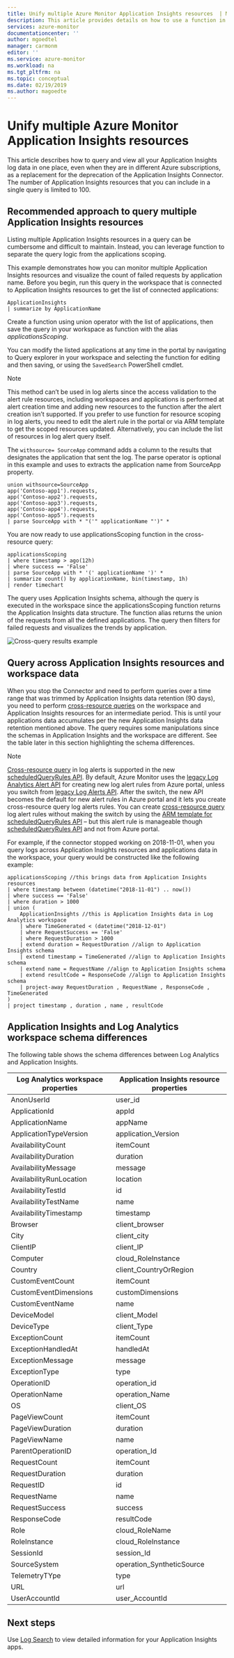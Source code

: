 ```yaml
---
title: Unify multiple Azure Monitor Application Insights resources  | Microsoft Docs
description: This article provides details on how to use a function in Azure Monitor Logs to query multiple Application Insights resources and visualize that data. 
services: azure-monitor
documentationcenter: ''
author: mgoedtel
manager: carmonm
editor: ''
ms.service: azure-monitor
ms.workload: na
ms.tgt_pltfrm: na
ms.topic: conceptual
ms.date: 02/19/2019
ms.author: magoedte
---
```


# Unify multiple Azure Monitor Application Insights resources 
This article describes how to query and view all your Application Insights log data in one place, even when they are in different Azure subscriptions, as a replacement for the deprecation of the Application Insights Connector. The number of Application Insights resources that you can include in a single query is limited to 100.

## Recommended approach to query multiple Application Insights resources 
Listing multiple Application Insights resources in a query can be cumbersome and difficult to maintain. Instead, you can leverage function to separate the query logic from the applications scoping.  

This example demonstrates how you can monitor multiple Application Insights resources and visualize the count of failed requests by application name. Before you begin, run this query in the workspace that is connected to Application Insights resources to get the list of connected applications: 

```
ApplicationInsights
| summarize by ApplicationName
```

Create a function using union operator with the list of applications, then save the query in your workspace as function with the alias *applicationsScoping*. 

You can modify the listed applications at any time in the portal by navigating to Query explorer in your workspace and selecting the function for editing and then saving, or using the `SavedSearch` PowerShell cmdlet. 

>[!NOTE]
>This method can’t be used in log alerts since the access validation to the alert rule resources, including workspaces and applications is performed at alert creation time and adding new resources to the function after the alert creation isn’t supported. If you prefer to use function for resource scoping in log alerts, you need to edit the alert rule in the portal or via ARM template to get the scoped resources updated. Alternatively, you can include the list of resources in log alert query itself.

The `withsource= SourceApp` command adds a column to the results that designates the application that sent the log. The parse operator is optional in this example and uses to extracts the application name from SourceApp property. 

```
union withsource=SourceApp 
app('Contoso-app1').requests,  
app('Contoso-app2').requests, 
app('Contoso-app3').requests, 
app('Contoso-app4').requests, 
app('Contoso-app5').requests 
| parse SourceApp with * "('" applicationName "')" *  
```

You are now ready to use applicationsScoping function in the cross-resource query:  

```
applicationsScoping 
| where timestamp > ago(12h)
| where success == 'False'
| parse SourceApp with * '(' applicationName ')' * 
| summarize count() by applicationName, bin(timestamp, 1h) 
| render timechart
```

The query uses Application Insights schema, although the query is executed in the workspace since the applicationsScoping function returns the Application Insights data structure. The function alias returns the union of the requests from all the defined applications. The query then filters for failed requests and visualizes the trends by application.

![Cross-query results example](media/unify-app-resource-data/app-insights-query-results.png)

## Query across Application Insights resources and workspace data 
When you stop the Connector and need to perform queries over a time range that was trimmed by Application Insights data retention (90 days), you need to perform [cross-resource queries](../../azure-monitor/log-query/cross-workspace-query.md) on the workspace and Application Insights resources for an intermediate period. This is until your applications data accumulates per the new Application Insights data retention mentioned above. The query requires some manipulations since the schemas in Application Insights and the workspace are different. See the table later in this section highlighting the schema differences. 

>[!NOTE]
>[Cross-resource query](../log-query/cross-workspace-query.md) in log alerts is supported in the new [scheduledQueryRules API](https://docs.microsoft.com/rest/api/monitor/scheduledqueryrules). By default, Azure Monitor uses the [legacy Log Analytics Alert API](../platform/api-alerts.md) for creating new log alert rules from Azure portal, unless you switch from [legacy Log Alerts API](../platform/alerts-log-api-switch.md#process-of-switching-from-legacy-log-alerts-api). After the switch, the new API becomes the default for new alert rules in Azure portal and it lets you create cross-resource query log alerts rules. You can create [cross-resource query](../log-query/cross-workspace-query.md) log alert rules without making the switch by using the [ARM template for scheduledQueryRules API](../platform/alerts-log.md#log-alert-with-cross-resource-query-using-azure-resource-template) – but this alert rule is manageable though [scheduledQueryRules API](https://docs.microsoft.com/rest/api/monitor/scheduledqueryrules) and not from Azure portal.

For example, if the connector stopped working on 2018-11-01, when you query logs across Application Insights resources and applications data in the workspace, your query would be constructed like the following example:

```
applicationsScoping //this brings data from Application Insights resources 
| where timestamp between (datetime("2018-11-01") .. now()) 
| where success == 'False' 
| where duration > 1000 
| union ( 
    ApplicationInsights //this is Application Insights data in Log Analytics workspace 
    | where TimeGenerated < (datetime("2018-12-01") 
    | where RequestSuccess == 'False' 
    | where RequestDuration > 1000 
    | extend duration = RequestDuration //align to Application Insights schema 
    | extend timestamp = TimeGenerated //align to Application Insights schema 
    | extend name = RequestName //align to Application Insights schema 
    | extend resultCode = ResponseCode //align to Application Insights schema 
    | project-away RequestDuration , RequestName , ResponseCode , TimeGenerated 
) 
| project timestamp , duration , name , resultCode 
```

## Application Insights and Log Analytics workspace schema differences
The following table shows the schema differences between Log Analytics and Application Insights.  

| Log Analytics workspace properties| Application Insights resource properties|
|------------|------------| 
| AnonUserId | user_id|
| ApplicationId | appId|
| ApplicationName | appName|
| ApplicationTypeVersion | application_Version |
| AvailabilityCount | itemCount |
| AvailabilityDuration | duration |
| AvailabilityMessage | message |
| AvailabilityRunLocation | location |
| AvailabilityTestId | id |
| AvailabilityTestName | name |
| AvailabilityTimestamp | timestamp |
| Browser | client_browser |
| City | client_city |
| ClientIP | client_IP |
| Computer | cloud_RoleInstance | 
| Country | client_CountryOrRegion | 
| CustomEventCount | itemCount | 
| CustomEventDimensions | customDimensions |
| CustomEventName | name | 
| DeviceModel | client_Model | 
| DeviceType | client_Type | 
| ExceptionCount | itemCount | 
| ExceptionHandledAt | handledAt |
| ExceptionMessage | message | 
| ExceptionType | type |
| OperationID | operation_id |
| OperationName | operation_Name | 
| OS | client_OS | 
| PageViewCount | itemCount |
| PageViewDuration | duration | 
| PageViewName | name | 
| ParentOperationID | operation_Id | 
| RequestCount | itemCount | 
| RequestDuration | duration | 
| RequestID | id | 
| RequestName | name | 
| RequestSuccess | success | 
| ResponseCode | resultCode | 
| Role | cloud_RoleName |
| RoleInstance | cloud_RoleInstance |
| SessionId | session_Id | 
| SourceSystem | operation_SyntheticSource |
| TelemetryTYpe | type |
| URL | url |
| UserAccountId | user_AccountId |

## Next steps

Use [Log Search](../../azure-monitor/log-query/log-query-overview.md) to view detailed information for your Application Insights apps.

